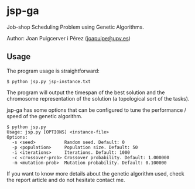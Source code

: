 jsp-ga
======

Job-shop Scheduling Problem using Genetic Algorithms.

Author: Joan Puigcerver i Pérez (joapuipe@upv.es)

Usage
-----

The program usage is straightforward:

```
$ python jsp.py jsp-instance.txt
```

The program will output the timespan of the best solution and the chromosome representation of the solution (a topological sort of the tasks).

jsp-ga has some options that can be configured to tune the performance / speed of the genetic algorithm.

```
$ python jsp.py
Usage: jsp.py [OPTIONS] <instance-file>
Options:
  -s <seed>           Random seed. Default: 0
  -p <population>     Population size. Default: 50
  -i <iterations>     Iterations. Default: 1000
  -c <crossover-prob> Crossover probability. Default: 1.000000
  -m <mutation-prob>  Mutation probability. Default: 0.100000
```

If you want to know more details about the genetic algorithm used, check the report article and do not hesitate contact me.